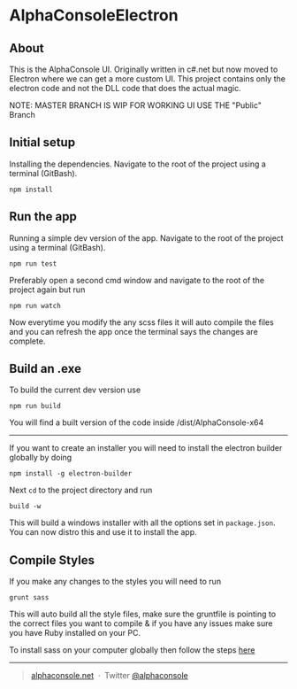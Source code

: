 # AlphaConsoleElectron

## About 

This is the AlphaConsole UI. Originally written in c#.net but now moved to Electron where we can get a more custom UI.
This project contains only the electron code and not the DLL code that does the actual magic.

NOTE: MASTER BRANCH IS WIP FOR WORKING UI USE THE "Public" Branch

## Initial setup

Installing the dependencies. Navigate to the root of the project using a terminal (GitBash).

```
npm install
```

## Run the app

Running a simple dev version of the app. Navigate to the root of the project using a terminal (GitBash).

```
npm run test
```

Preferably open a second cmd window and navigate to the root of the project again but run 

```
npm run watch
```

Now everytime you modify the any scss files it will auto compile the files and you can refresh the app once the terminal says the changes are complete.

## Build an .exe 

To build the current dev version use

```
npm run build
```

You will find a built version of the code inside /dist/AlphaConsole-x64

---

If you want to create an installer you will need to install the electron builder globally by doing

```
npm install -g electron-builder
```

Next ``cd`` to the project directory and run

```
build -w
```

This will build a windows installer with all the options set in `` package.json ``. You can now distro this and use it to install the app.


## Compile Styles

If you make any changes to the styles you will need to run 

```
grunt sass
```

This will auto build all the style files, make sure the gruntfile is pointing to the correct files you want to compile & if you have any issues make sure you have Ruby installed on your PC.

To install sass on your computer globally then follow the steps [here](https://sass-lang.com/install) 

---

> [alphaconsole.net](http://www.alphaconsole.net/) &nbsp;&middot;&nbsp;
> Twitter [@alphaconsole](https://twitter.com/alphaconsole)
